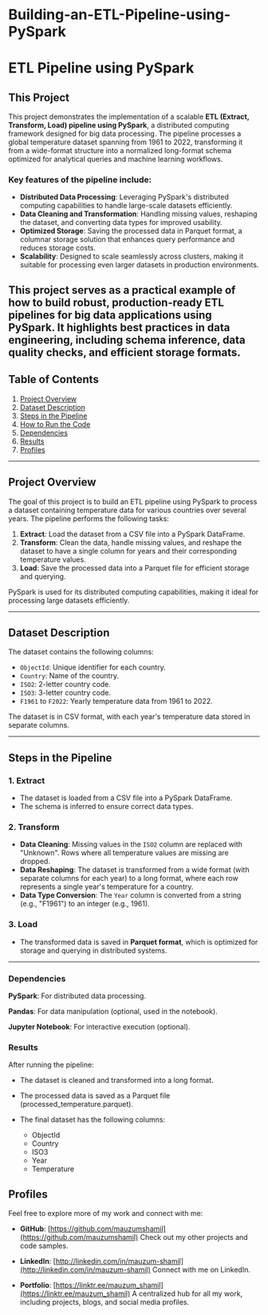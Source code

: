 # Building-an-ETL-Pipeline-using-PySpark
# ETL Pipeline using PySpark

## This Project
This project demonstrates the implementation of a scalable **ETL (Extract, Transform, Load) pipeline using PySpark**, a distributed computing framework designed for big data processing. The pipeline processes a global temperature dataset spanning from 1961 to 2022, transforming it from a wide-format structure into a normalized long-format schema optimized for analytical queries and machine learning workflows.

### Key features of the pipeline include:
- **Distributed Data Processing**: Leveraging PySpark's distributed computing capabilities to handle large-scale datasets efficiently.
- **Data Cleaning and Transformation**: Handling missing values, reshaping the dataset, and converting data types for improved usability.
- **Optimized Storage**: Saving the processed data in Parquet format, a columnar storage solution that enhances query performance and reduces storage costs.
- **Scalability**: Designed to scale seamlessly across clusters, making it suitable for processing even larger datasets in production environments.


This project serves as a practical example of how to build robust, production-ready ETL pipelines for big data applications using PySpark. It highlights best practices in data engineering, including schema inference, data quality checks, and efficient storage formats.
---

## Table of Contents
1. [Project Overview](#project-overview)
2. [Dataset Description](#dataset-description)
3. [Steps in the Pipeline](#steps-in-the-pipeline)
4. [How to Run the Code](#how-to-run-the-code)
5. [Dependencies](#dependencies)
6. [Results](#results)
7. [Profiles](#profiles)

---

## Project Overview

The goal of this project is to build an ETL pipeline using PySpark to process a dataset containing temperature data for various countries over several years. The pipeline performs the following tasks:

1. **Extract**: Load the dataset from a CSV file into a PySpark DataFrame.
2. **Transform**: Clean the data, handle missing values, and reshape the dataset to have a single column for years and their corresponding temperature values.
3. **Load**: Save the processed data into a Parquet file for efficient storage and querying.

PySpark is used for its distributed computing capabilities, making it ideal for processing large datasets efficiently.

---

## Dataset Description

The dataset contains the following columns:
- `ObjectId`: Unique identifier for each country.
- `Country`: Name of the country.
- `ISO2`: 2-letter country code.
- `ISO3`: 3-letter country code.
- `F1961` to `F2022`: Yearly temperature data from 1961 to 2022.

The dataset is in CSV format, with each year's temperature data stored in separate columns.

---

## Steps in the Pipeline

### 1. Extract
- The dataset is loaded from a CSV file into a PySpark DataFrame.
- The schema is inferred to ensure correct data types.

### 2. Transform
- **Data Cleaning**: Missing values in the `ISO2` column are replaced with "Unknown". Rows where all temperature values are missing are dropped.
- **Data Reshaping**: The dataset is transformed from a wide format (with separate columns for each year) to a long format, where each row represents a single year's temperature for a country.
- **Data Type Conversion**: The `Year` column is converted from a string (e.g., "F1961") to an integer (e.g., 1961).

### 3. Load
- The transformed data is saved in **Parquet format**, which is optimized for storage and querying in distributed systems.

---
### Dependencies
**PySpark**: For distributed data processing.

**Pandas**: For data manipulation (optional, used in the notebook).

**Jupyter Notebook**: For interactive execution (optional).

### Results
After running the pipeline:

- The dataset is cleaned and transformed into a long format.
- The processed data is saved as a Parquet file (processed_temperature.parquet).
- The final dataset has the following columns:

  - ObjectId
  - Country
  - ISO3
  - Year
  - Temperature


## Profiles
Feel free to explore more of my work and connect with me:

- **GitHub**: [https://github.com/mauzumshamil](https://github.com/mauzumshamil)
  Check out my other projects and code samples.

- **LinkedIn**: [http://linkedin.com/in/mauzum-shamil](http://linkedin.com/in/mauzum-shamil)
  Connect with me on LinkedIn.

- **Portfolio**: [https://linktr.ee/mauzum_shamil](https://linktr.ee/mauzum_shamil)
  A centralized hub for all my work, including projects, blogs, and social media profiles.



